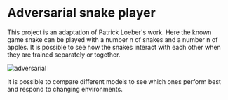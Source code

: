 # Adversarial snake player

This project is an adaptation of Patrick Loeber's work. Here the known game snake can be played with a number n of snakes and a number n of apples. It is possible to see how the snakes interact with each other when they are trained separately or together.

![adversarial](https://user-images.githubusercontent.com/46104503/172220827-cd621435-c194-4ee1-88d7-c6f6f5519cab.gif)

It is possible to compare different models to see which ones perform best and respond to changing environments.